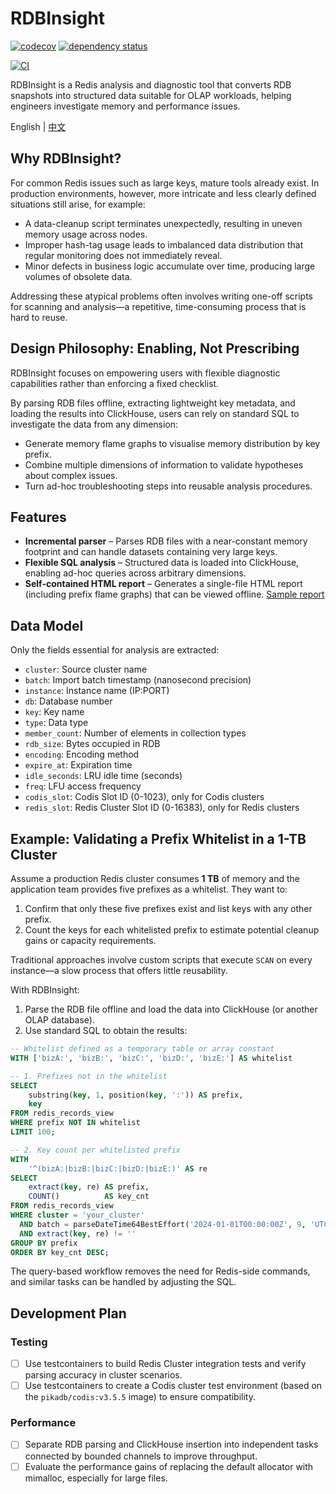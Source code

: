 # RDBInsight

[![codecov](https://codecov.io/gh/DCjanus/rdbinsight/graph/badge.svg?token=KXVIGig53g)](https://codecov.io/gh/DCjanus/rdbinsight)
[![dependency status](https://deps.rs/repo/github/dcjanus/rdbinsight/status.svg)](https://deps.rs/repo/github/dcjanus/rdbinsight)

[![CI](https://github.com/DCjanus/rdbinsight/actions/workflows/ci.yml/badge.svg)](https://github.com/DCjanus/rdbinsight/actions/workflows/ci.yml)

RDBInsight is a Redis analysis and diagnostic tool that converts RDB snapshots into structured data suitable for OLAP workloads, helping engineers investigate memory and performance issues.

English | [中文](README.zh_CN.md)

## Why RDBInsight?

For common Redis issues such as large keys, mature tools already exist. In production environments, however, more intricate and less clearly defined situations still arise, for example:

- A data-cleanup script terminates unexpectedly, resulting in uneven memory usage across nodes.
- Improper hash-tag usage leads to imbalanced data distribution that regular monitoring does not immediately reveal.
- Minor defects in business logic accumulate over time, producing large volumes of obsolete data.

Addressing these atypical problems often involves writing one-off scripts for scanning and analysis—a repetitive, time-consuming process that is hard to reuse.

## Design Philosophy: Enabling, Not Prescribing

RDBInsight focuses on empowering users with flexible diagnostic capabilities rather than enforcing a fixed checklist.

By parsing RDB files offline, extracting lightweight key metadata, and loading the results into ClickHouse, users can rely on standard SQL to investigate the data from any dimension:

- Generate memory flame graphs to visualise memory distribution by key prefix.
- Combine multiple dimensions of information to validate hypotheses about complex issues.
- Turn ad-hoc troubleshooting steps into reusable analysis procedures.

## Features

- **Incremental parser** – Parses RDB files with a near-constant memory footprint and can handle datasets containing very large keys.
- **Flexible SQL analysis** – Structured data is loaded into ClickHouse, enabling ad-hoc queries across arbitrary dimensions.
- **Self-contained HTML report** – Generates a single-file HTML report (including prefix flame graphs) that can be viewed offline. [Sample report](https://dcjanus.github.io/rdbinsight/)

## Data Model

Only the fields essential for analysis are extracted:

- `cluster`: Source cluster name
- `batch`: Import batch timestamp (nanosecond precision)
- `instance`: Instance name (IP:PORT)
- `db`: Database number
- `key`: Key name
- `type`: Data type
- `member_count`: Number of elements in collection types
- `rdb_size`: Bytes occupied in RDB
- `encoding`: Encoding method
- `expire_at`: Expiration time
- `idle_seconds`: LRU idle time (seconds)
- `freq`: LFU access frequency
- `codis_slot`: Codis Slot ID (0-1023), only for Codis clusters
- `redis_slot`: Redis Cluster Slot ID (0-16383), only for Redis clusters

## Example: Validating a Prefix Whitelist in a 1-TB Cluster

Assume a production Redis cluster consumes **1 TB** of memory and the application team provides five prefixes as a whitelist. They want to:

1. Confirm that only these five prefixes exist and list keys with any other prefix.
2. Count the keys for each whitelisted prefix to estimate potential cleanup gains or capacity requirements.

Traditional approaches involve custom scripts that execute `SCAN` on every instance—a slow process that offers little reusability.

With RDBInsight:

1. Parse the RDB file offline and load the data into ClickHouse (or another OLAP database).
2. Use standard SQL to obtain the results:

```sql
-- Whitelist defined as a temporary table or array constant
WITH ['bizA:', 'bizB:', 'bizC:', 'bizD:', 'bizE:'] AS whitelist

-- 1. Prefixes not in the whitelist
SELECT
    substring(key, 1, position(key, ':')) AS prefix,
    key
FROM redis_records_view
WHERE prefix NOT IN whitelist
LIMIT 100;

-- 2. Key count per whitelisted prefix
WITH
    '^(bizA:|bizB:|bizC:|bizD:|bizE:)' AS re
SELECT
    extract(key, re) AS prefix,
    COUNT()          AS key_cnt
FROM redis_records_view
WHERE cluster = 'your_cluster'
  AND batch = parseDateTime64BestEffort('2024-01-01T00:00:00Z', 9, 'UTC')
  AND extract(key, re) != ''
GROUP BY prefix
ORDER BY key_cnt DESC;
```

The query-based workflow removes the need for Redis-side commands, and similar tasks can be handled by adjusting the SQL.

## Development Plan

### Testing

- [ ] Use testcontainers to build Redis Cluster integration tests and verify parsing accuracy in cluster scenarios.
- [ ] Use testcontainers to create a Codis cluster test environment (based on the `pikadb/codis:v3.5.5` image) to ensure compatibility.

### Performance

- [ ] Separate RDB parsing and ClickHouse insertion into independent tasks connected by bounded channels to improve throughput.
- [ ] Evaluate the performance gains of replacing the default allocator with mimalloc, especially for large files.
